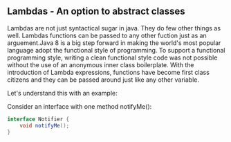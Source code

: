 Lambdas - An option to abstract classes
-----

Lambdas are not just syntactical sugar in java. They do few other things as well.
Lambdas functions can be passed to any other fuction just as an arguement.Java 8 is a big step forward in making the world's most popular language adopt
the functional style of programming. 
To support a functional programming style,
writing a clean functional style code was not possible without the use of an
anonymous inner class boilerplate. With the introduction of Lambda expressions,
functions have become first class citizens and they can be passed around just
like any other variable.

Let's understand this with an example:

Consider an interface with one method notifyMe():

```java
interface Notifier {
	void notifyMe();
}
```
